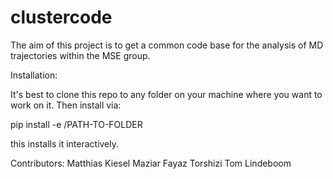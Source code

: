 # clustercode
The aim of this project is to get a common code base for the analysis of MD trajectories within the MSE group.

Installation: 

It's best to clone this repo to any folder on your machine where you want to
work on it. Then install via:

pip install -e /PATH-TO-FOLDER

this installs it interactively. 


Contributors:
Matthias Kiesel
Maziar Fayaz Torshizi 
Tom Lindeboom

